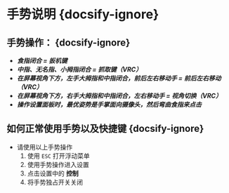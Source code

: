 # 手势说明 {docsify-ignore}
## 手势操作： {docsify-ignore}
- ***食指闭合 = 扳机键***
- ***中指、无名指、小拇指闭合 = 抓取键（VRC）***
- ***在屏幕视角下方，左手大拇指和中指闭合，前后左右移动手 = 前后左右移动（VRC）***
- ***在屏幕视角下方，右手大拇指和中指闭合，左右移动手 = 视角切换（VRC）***
- ***操作设置面板时，最优姿势是手掌面向摄像头，然后弯曲食指来点击***
## 如何正常使用手势以及快捷键 {docsify-ignore}
- 请使用以上手势操作
    1. 使用 `ESC` 打开浮动菜单
    2. 使用手势操作进入设置
    3. 点击设置中的 __控制__
    4. 将手势独占开关关闭